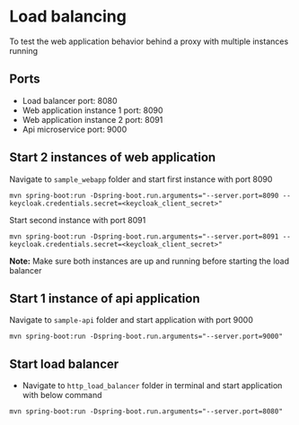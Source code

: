 # Load balancing
To test the web application behavior behind a proxy with multiple instances running

## Ports
* Load balancer port: 8080
* Web application instance 1 port: 8090
* Web application instance 2 port: 8091
* Api microservice port: 9000

## Start 2 instances of web application
Navigate to `sample_webapp` folder and start first instance with port 8090
```
mvn spring-boot:run -Dspring-boot.run.arguments="--server.port=8090 --keycloak.credentials.secret=<keycloak_client_secret>"
```

Start second instance with port 8091
```
mvn spring-boot:run -Dspring-boot.run.arguments="--server.port=8091 --keycloak.credentials.secret=<keycloak_client_secret>"
```

**Note:** Make sure both instances are up and running before starting the load balancer

## Start 1 instance of api application
Navigate to `sample-api` folder and start application with port 9000
```
mvn spring-boot:run -Dspring-boot.run.arguments="--server.port=9000"
```

## Start load balancer
* Navigate to `http_load_balancer` folder in terminal and start application with below command
```
mvn spring-boot:run -Dspring-boot.run.arguments="--server.port=8080"
```
